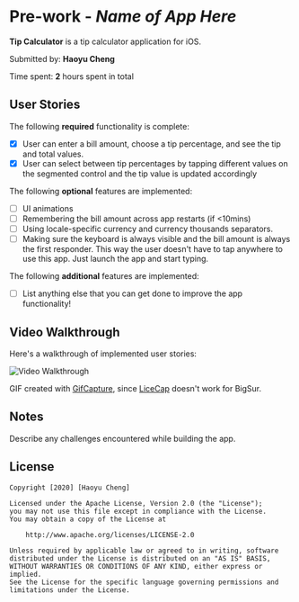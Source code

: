 # Pre-work - *Name of App Here*

**Tip Calculator** is a tip calculator application for iOS.

Submitted by: **Haoyu Cheng**

Time spent: **2** hours spent in total

## User Stories

The following **required** functionality is complete:

* [x] User can enter a bill amount, choose a tip percentage, and see the tip and total values.
* [x] User can select between tip percentages by tapping different values on the segmented control and the tip value is updated accordingly

The following **optional** features are implemented:

* [ ] UI animations
* [ ] Remembering the bill amount across app restarts (if <10mins)
* [ ] Using locale-specific currency and currency thousands separators.
* [ ] Making sure the keyboard is always visible and the bill amount is always the first responder. This way the user doesn't have to tap anywhere to use this app. Just launch the app and start typing.

The following **additional** features are implemented:

- [ ] List anything else that you can get done to improve the app functionality!

## Video Walkthrough

Here's a walkthrough of implemented user stories:

<img src='https://github.com/chengyu2000311/tipCalculator/blob/main/walkThroughVideo.gif' title='Video Walkthrough' width='' alt='Video Walkthrough' />

GIF created with [GifCapture](https://github.com/onmyway133/GifCapture?ref=producthunt), since [LiceCap](http://www.cockos.com/licecap/) doesn't work for BigSur.

## Notes

Describe any challenges encountered while building the app.

## License

    Copyright [2020] [Haoyu Cheng]

    Licensed under the Apache License, Version 2.0 (the "License");
    you may not use this file except in compliance with the License.
    You may obtain a copy of the License at

        http://www.apache.org/licenses/LICENSE-2.0

    Unless required by applicable law or agreed to in writing, software
    distributed under the License is distributed on an "AS IS" BASIS,
    WITHOUT WARRANTIES OR CONDITIONS OF ANY KIND, either express or implied.
    See the License for the specific language governing permissions and
    limitations under the License.
